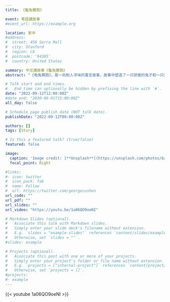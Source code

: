 ```yaml
---
title: 《龜兔賽跑》

event: 粵語講故事
#event_url: https://example.org

location: 家中
#address:
#  street: 450 Serra Mall
#  city: Stanford
#  region: CA
#  postcode: '94305'
#  country: United States

summary: 中文講故事《龜兔賽跑》
abstract: "《龟兔赛跑》，是一则耐人寻味的寓言故事，故事中塑造了一只骄傲的兔子和一只坚持不懈的小乌龟。"

# Talk start and end times.
#   End time can optionally be hidden by prefixing the line with `#`.
date: "2022-09-12T12:00:00Z"
#date_end: "2030-06-01T15:00:00Z"
all_day: false

# Schedule page publish date (NOT talk date).
publishDate: "2022-09-12T00:00:00Z"

authors: []
tags: [Story]

# Is this a featured talk? (true/false)
featured: false

image:
  caption: 'Image credit: [**Unsplash**](https://unsplash.com/photos/bzdhc5b3Bxs)'
  focal_point: Right

#links:
#- icon: twitter
#  icon_pack: fab
#  name: Follow
#  url: https://twitter.com/georgecushen
url_code: ""
url_pdf: ""
url_slides: ""
url_video: "https://youtu.be/1a06QO9oeNI"

# Markdown Slides (optional).
#   Associate this talk with Markdown slides.
#   Simply enter your slide deck's filename without extension.
#   E.g. `slides = "example-slides"` references `content/slides/example-slides.md`.
#   Otherwise, set `slides = ""`.
#slides: example

# Projects (optional).
#   Associate this post with one or more of your projects.
#   Simply enter your project's folder or file name without extension.
#   E.g. `projects = ["internal-project"]` references `content/project/deep-learning/index.md`.
#   Otherwise, set `projects = []`.
#projects:
#- example
---
```


{{< youtube 1a06QO9oeNI >}}
